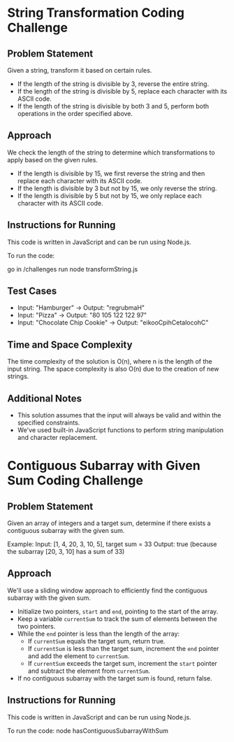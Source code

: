 # String Transformation Coding Challenge

## Problem Statement

Given a string, transform it based on certain rules.

- If the length of the string is divisible by 3, reverse the entire string.
- If the length of the string is divisible by 5, replace each character with its ASCII code.
- If the length of the string is divisible by both 3 and 5, perform both operations in the order specified above.

## Approach

We check the length of the string to determine which transformations to apply based on the given rules.

- If the length is divisible by 15, we first reverse the string and then replace each character with its ASCII code.
- If the length is divisible by 3 but not by 15, we only reverse the string.
- If the length is divisible by 5 but not by 15, we only replace each character with its ASCII code.

## Instructions for Running

This code is written in JavaScript and can be run using Node.js.

To run the code:

go in /challenges run node  transformString.js 





## Test Cases

- Input: "Hamburger" -> Output: "regrubmaH"
- Input: "Pizza" -> Output: "80 105 122 122 97"
- Input: "Chocolate Chip Cookie" -> Output: "eikooCpihCetalocohC"

## Time and Space Complexity

The time complexity of the solution is O(n), where n is the length of the input string. The space complexity is also O(n) due to the creation of new strings.

## Additional Notes

- This solution assumes that the input will always be valid and within the specified constraints.
- We've used built-in JavaScript functions to perform string manipulation and character replacement.


# Contiguous Subarray with Given Sum Coding Challenge

## Problem Statement

Given an array of integers and a target sum, determine if there exists a contiguous subarray with the given sum.

Example:
Input: [1, 4, 20, 3, 10, 5], target sum = 33
Output: true (because the subarray [20, 3, 10] has a sum of 33)

## Approach

We'll use a sliding window approach to efficiently find the contiguous subarray with the given sum.

- Initialize two pointers, `start` and `end`, pointing to the start of the array.
- Keep a variable `currentSum` to track the sum of elements between the two pointers.
- While the `end` pointer is less than the length of the array:
  - If `currentSum` equals the target sum, return true.
  - If `currentSum` is less than the target sum, increment the `end` pointer and add the element to `currentSum`.
  - If `currentSum` exceeds the target sum, increment the `start` pointer and subtract the element from `currentSum`.
- If no contiguous subarray with the target sum is found, return false.

## Instructions for Running

This code is written in JavaScript and can be run using Node.js.

To run the code: node hasContiguousSubarrayWithSum





